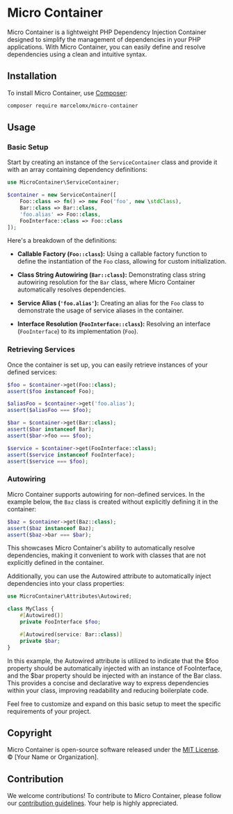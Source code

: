 # Micro Container

Micro Container is a lightweight PHP Dependency Injection Container designed to simplify the management of dependencies in your PHP applications. With Micro Container, you can easily define and resolve dependencies using a clean and intuitive syntax.

## Installation

To install Micro Container, use [Composer](https://getcomposer.org/):

```bash
composer require marcelomx/micro-container
```

## Usage

### Basic Setup

Start by creating an instance of the `ServiceContainer` class and provide it with an array containing dependency definitions:

```php
use MicroContainer\ServiceContainer;

$container = new ServiceContainer([
    Foo::class => fn() => new Foo('foo', new \stdClass),
    Bar::class => Bar::class,
    'foo.alias' => Foo::class,
    FooInterface::class => Foo::class
]);
```

Here's a breakdown of the definitions:

-   **Callable Factory (`Foo::class`):** Using a callable factory function to define the instantiation of the `Foo` class, allowing for custom initialization.

-   **Class String Autowiring (`Bar::class`):** Demonstrating class string autowiring resolution for the `Bar` class, where Micro Container automatically resolves dependencies.

-   **Service Alias (`'foo.alias'`):** Creating an alias for the `Foo` class to demonstrate the usage of service aliases in the container.

-   **Interface Resolution (`FooInterface::class`):** Resolving an interface (`FooInterface`) to its implementation (`Foo`).

### Retrieving Services

Once the container is set up, you can easily retrieve instances of your defined services:

```php
$foo = $container->get(Foo::class);
assert($foo instanceof Foo);

$aliasFoo = $container->get('foo.alias');
assert($aliasFoo === $foo);

$bar = $container->get(Bar::class);
assert($bar instanceof Bar);
assert($bar->foo === $foo);

$service = $container->get(FooInterface::class);
assert($service instanceof FooInterface);
assert($service === $foo);
```

### Autowiring

Micro Container supports autowiring for non-defined services. In the example below, the `Baz` class is created without explicitly defining it in the container:

```php
$baz = $container->get(Baz::class);
assert($baz instanceof Baz);
assert($baz->bar === $bar);
```

This showcases Micro Container's ability to automatically resolve dependencies, making it convenient to work with classes that are not explicitly defined in the container.

Additionally, you can use the Autowired attribute to automatically inject dependencies into your class properties:

```php
use MicroContainer\Attributes\Autowired;

class MyClass {
    #[Autowired()]
    private FooInterface $foo;

    #[Autowired(service: Bar::class)]
    private $bar;
}
```

In this example, the Autowired attribute is utilized to indicate that the $foo property should be automatically injected with an instance of FooInterface, and the $bar property should be injected with an instance of the Bar class. This provides a concise and declarative way to express dependencies within your class, improving readability and reducing boilerplate code.

Feel free to customize and expand on this basic setup to meet the specific requirements of your project.

## Copyright

Micro Container is open-source software released under the [MIT License](LICENSE). © [Your Name or Organization].

## Contribution

We welcome contributions! To contribute to Micro Container, please follow our [contribution guidelines](CONTRIBUTING.md). Your help is highly appreciated.
